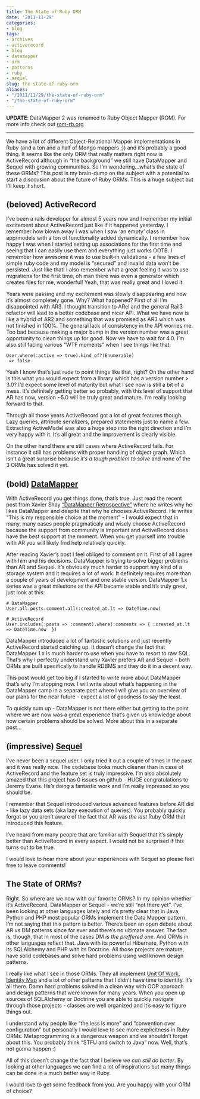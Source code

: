 ```yaml
---
title: The State of Ruby ORM
date: '2011-11-29'
categories:
- blog
tags:
- archives
- activerecord
- blog
- datamapper
- orm
- patterns
- ruby
- sequel
slug: the-state-of-ruby-orm
aliases:
- "/2011/11/29/the-state-of-ruby-orm"
- "/the-state-of-ruby-orm"
---
```


**UPDATE**: DataMapper 2 was renamed to Ruby Object Mapper (ROM). For more info check out [rom-rb.org](http://rom-rb.org/)

* * *

We have a lot of different Object-Relational Mapper implementations in Ruby (and a ton and a half of Mongo mappers ;)) and it’s probably a good thing. It seems like the only ORM that really matters right now is ActiveRecord although in “the background” we still have DataMapper and Sequel with growing communities. So I’m wondering…what’s the state of these ORMs? This post is my brain-dump on the subject with a potential to start a disccusion about the future of Ruby ORMs. This is a huge subject but I’ll keep it short.

## (beloved) ActiveRecord

I’ve been a rails developer for almost 5 years now and I remember my initial excitement about ActiveRecord just like if it happened yesterday. I remember how blown away I was when I saw ‘an empty’ class in app/models with a ton of functionality added dynamically. I remember how happy I was when I started setting up associations for the first time and seeing that I can easily use them and everything just works OOTB. I remember how awesome it was to use built-in validations - a few lines of simple ruby code and my model is “secured” and invalid data won’t be persisted. Just like that! I also remember what a great feeling it was to use migrations for the first time, oh man there was even a generator which creates files for me, wonderful! Yeah, that was really great and I loved it.

Years were passing and my excitement was slowly disappearing and now it’s almost completely gone. Why? What happened? First of all I’m disappointed with AR3. I thought transition to ARel and the general Rail3 refactor will lead to a better codebase and nicer API. What we have now is like a hybrid of AR2 and something that was promised as AR3 which was not finished in 100%. The general lack of consistency in the API worries me. Too bad because making a major bump in the version number was a great opportunity to clean things up for good. Now we have to wait for 4.0. I’m also still facing various “WTF moments” when I see things like that:

```generic
User.where(:active => true).kind_of?(Enumerable)
 => false

```

Yeah I know that’s just rude to point things like that, right? On the other hand is this what you would expect from a library which has a version number > 3.0? I’d expect some level of maturity but what I see now is still a bit of a mess. It’s definitely getting better so probably, with this level of support that AR has now, version ~5.0 will be truly great and mature. I’m really looking forward to that.

Through all those years ActiveRecord got a lot of great features though. Lazy queries, attribute serializers, prepared statements just to name a few. Extracting ActiveModel was also a huge step into the right direction and I’m very happy with it. It’s all great and the improvement is clearly visible.

On the other hand there are still cases where ActiveRecord fails. For instance it still has problems with proper handling of object graph. Which isn’t a great surprise because _it’s a tough problem to solve_ and none of the 3 ORMs has solved it yet.

## (bold) [DataMapper](http://datamapper.org)

With ActiveRecord you get things done, that’s true. Just read the recent post from Xavier Shay [“DataMapper Retrospective”](http://rhnh.net/2011/11/29/datamapper-retrospective) where he writes why he likes DataMapper and despite that why he chooses ActiveRecord. He writes “This is my responsible choice at the moment” - I would expect that in many, many cases people pragmaticaly and wisely choose ActiveRecord because the support from community is important and ActiveRecord does have the best support at the moment. When you get yourself into trouble with AR you will likely find help relatively quickly.

After reading Xavier’s post I feel obliged to comment on it. First of all I agree with him and his decisions. DataMapper is trying to solve bigger problems than AR and Sequel. It’s obviously much harder to support any kind of a storage system and it requires a lot of work. It definitely requires more than a couple of years of development and one stable version. DataMapper 1.x series was a great milestone as the API became stable and it’s truly great, just look at this:

```generic
# DataMapper
User.all.posts.comment.all(:created_at.lt => DateTime.now)

# ActiveRecord
User.includes(:posts => :comment).where(:comments => { :created_at.lt => DateTime.now  })

```

DataMapper introduced a lot of fantastic solutions and just recently ActiveRecord started catching up. It doesn’t change the fact that DataMapper 1.x is much harder to use when you have to resort to raw SQL. That’s why I perfectly understand why Xavier prefers AR and Sequel - both ORMs are built specifically to handle RDBMS and they do it in a decent way.

This post would get too big if I started to write more about DataMapper that’s why I’m stopping now. I will write about what’s happening in the DataMapper camp in a separate post where I will give you an overview of our plans for the near future - expect a lot of goodness to say the least.

To quickly sum up - DataMapper is not there either but getting to the point where we are now was a great experience that’s given us knowledge about how certain problems should be solved. More about this in a separate post…

## (impressive) [Sequel](http://sequel.rubyforge.org)

I’ve never been a sequel user. I only tried it out a couple of times in the past and it was really nice. The codebase looks much cleaner than in case of ActiveRecord and the feature set is truly impressive. I’m also absolutely amazed that this project has 0 issues on github - HUGE congratulations to Jeremy Evans. He’s doing a fantastic work and I’m really impressed so you should be.

I remember that Sequel introduced various advanced features before AR did - like lazy data sets (aka lazy execution of queries). You probably quickly forgot or you aren’t aware of the fact that AR was _the last_ Ruby ORM that introduced this feature.

I’ve heard from many people that are familiar with Sequel that it’s simply better than ActiveRecord in every aspect. I would not be surprised if this turns out to be true.

I would love to hear more about your experiences with Sequel so please feel free to leave comments!

## The State of ORMs?

Right. So where are we now with our favorite ORMs? In my opinion whether it’s ActiveRecord, DataMapper or Sequel - we’re still “not there yet”. I’ve been looking at other languages lately and it’s pretty clear that in Java, Python and PHP most popular ORMs implement the Data Mapper pattern. I’m not saying that this pattern is better. There’s been an open debate about AR vs DM patterns since for ever and there’s no ultimate answer. The fact is, though, that in most of the cases DM _is the preffered one_. And ORMs in other languages reflect that. Java with its powerful Hibernate, Python with its SQLAlchemy and PHP with its Doctrine. All those projects are mature, have solid codebases and solve hard problems using well known design patterns.

I really like what I see in those ORMs. They all implement [Unit Of Work](http://martinfowler.com/eaaCatalog/unitOfWork.html), [Identity Map](http://martinfowler.com/eaaCatalog/identityMap.html) and a lot of other patterns that I didn’t have time to identify. It’s all there. Damn hard problems solved in a clean way with OOP approach and design patterns that were known for many years. When you open up sources of SQLAlchemy or Doctrine you are able to quickly navigate through those projects - classes are well organized and it’s easy to figure things out.

I understand why people like “the less is more” and “convention over configuration” but personally I would love to see more explicitness in Ruby ORMs. Metaprogramming is a dangerous weapon and we shouldn’t forget about this. You probably think “STFU and switch to Java” now. Well, that’s not gonna happen :)

All of this doesn’t change the fact that I believe _we can still do better_. By looking at other languages we can find a lot of inspirations but many things can be done in a much better way in Ruby.

I would love to get some feedback from you. Are you happy with your ORM of choice?
